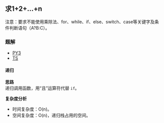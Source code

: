 ## 求1+2+…+n
注意：要求不能使用乘除法、for、while、if、else、switch、case等关键字及条件判断语句（A?B:C）。

### 题解
+ [PY3](../../py3/lcof/64.py)
+ [TS](../../ts/lcof/64.ts)

#### 递归
**思路**  
递归调用函数，用“且”运算符代替 `if`。

**复杂度分析**
+ 时间复杂度：O(n)。
+ 空间复杂度：O(n)，递归栈占用的空间。